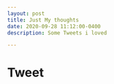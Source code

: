 ```yaml
---
layout: post
title: Just My thoughts
date: 2020-09-28 11:12:00-0400
description: Some Tweets i loved

---
```

<!-- A sample blog page that demonstrates the inclusion of Tweets/Timelines/etc. -->

# Tweet



<!-- An example of displaying a tweet:
{% twitter https://twitter.com/rubygems/status/518821243320287232 %}

# Timeline
An example of pulling from a timeline:
{% twitter https://twitter.com/jekyllrb maxwidth=500 limit=3 %}

# Additional Details
For more details on using the plugin visit: [jekyll-twitter-plugin](https://github.com/rob-murray/jekyll-twitter-plugin) -->
